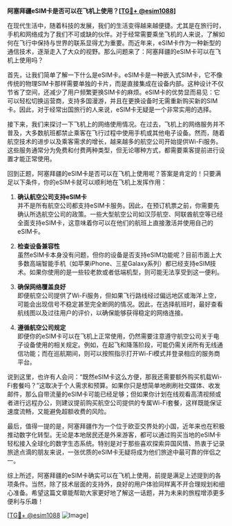 **阿塞拜疆eSIM卡是否可以在飞机上使用？[[TG💪+ @esim1088](https://t.me/s/esim1088)]**

在现代生活中，随着科技的发展，我们的生活变得越来越便捷。尤其是在旅行时，手机和网络成为了我们不可或缺的伙伴。对于经常需要乘坐飞机的人来说，了解如何在飞行中保持与世界的联系显得尤为重要。而近年来，eSIM卡作为一种新型的通信技术，逐渐走入了大众的视野。那么问题来了：阿塞拜疆的eSIM卡可以在飞机上使用吗？

首先，让我们简单了解一下什么是eSIM卡。eSIM卡是一种嵌入式SIM卡，它不像传统的物理SIM卡那样需要单独的卡片，而是直接集成在设备内部。这种设计不仅节省了空间，还减少了用户频繁更换SIM卡的麻烦。eSIM卡的优势显而易见：它可以轻松切换运营商，支持多国漫游，并且在更换设备时无需重新购买新的SIM卡。因此，对于经常出国旅行的人来说，eSIM卡无疑是一个非常实用的选择。

接下来，我们来探讨一下飞机上的网络使用情况。在过去，飞机上的网络服务并不普及，大多数航班都禁止乘客在飞行过程中使用手机或其他电子设备。然而，随着航空技术的进步以及乘客需求的增长，越来越多的航空公司开始提供Wi-Fi服务。这些服务通常分为免费和付费两种类型，但无论哪种方式，都需要乘客提前进行设置才能正常使用。

回到正题，阿塞拜疆的eSIM卡是否可以在飞机上使用呢？答案是肯定的！只要满足以下条件，你的eSIM卡就可以顺利地在飞机上发挥作用：

1. **确认航空公司支持eSIM卡**  
   并不是所有航空公司都支持eSIM卡服务。因此，在预订机票之前，你需要先确认所选航空公司的政策。一些大型航空公司如汉莎航空、阿联酋航空等已经全面支持eSIM卡，这意味着你可以在他们的航班上直接激活并使用自己的eSIM卡。

2. **检查设备兼容性**  
   虽然eSIM卡本身没有问题，但你的设备是否支持eSIM功能呢？目前市面上大多数高端智能手机（如苹果iPhone、三星Galaxy系列）都已经支持eSIM技术。如果你使用的是一些较老款或者低端机型，则可能无法享受到这一便利。

3. **确保网络覆盖良好**  
   即便航空公司提供了Wi-Fi服务，但如果飞行路线经过偏远地区或海洋上空，可能会出现信号不稳定甚至完全断网的情况。因此，在选择航班时，最好查看航线图以及过往用户的评价，以确保能够获得稳定的网络连接。

4. **遵循航空公司规定**  
   即便你的eSIM卡可以在飞机上正常使用，仍然需要注意遵守航空公司关于电子设备使用的相关规定。例如，在起飞和降落阶段，可能仍需关闭所有无线通信功能；而在巡航期间，则可以按照指示打开Wi-Fi模式并登录相应的服务商平台。

说到这里，也许有人会问：“既然eSIM卡这么方便，那我还需要额外购买机载Wi-Fi套餐吗？”这取决于个人需求和预算。如果你只是想简单地刷刷社交媒体、收发邮件，那么自带流量的eSIM卡可能已经足够；但如果你计划在线观看高清视频或者进行远程办公，则建议提前购买航空公司提供的专属Wi-Fi套餐，这样既能保证速度流畅，又能避免超额收费的风险。

最后，值得一提的是，阿塞拜疆作为一个位于欧亚交界处的小国，近年来也在积极推动数字化转型。无论是本地居民还是外来游客，都可以通过购买当地的eSIM卡轻松接入全球化的数字生态系统。特别是对于那些喜欢探索异国风情、热衷于记录旅途点滴的朋友来说，一张优质的eSIM卡无疑将成为他们旅途中最可靠的伴侣之一。

综上所述，阿塞拜疆的eSIM卡确实可以在飞机上使用，前提是满足上述提到的各项条件。当然，除了技术层面的支持外，良好的用户体验同样离不开合理规划和细心准备。希望这篇文章能帮助大家更好地了解这一话题，并为未来的旅程增添更多便利与乐趣！

[[TG💪+ @esim1088](https://t.me/s/esim1088) ![Image](https://i.postimg.cc/4NQfJmqS/Snipaste-2025-05-13-00-14-12.png)]